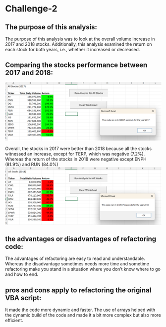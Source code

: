 # Challenge-2
## The purpose of this analysis:
The purpose of this analysis was to look at the overall volume increase in 2017 and 2018 stocks. Additionally, this analysis examined the return on each stock for both years, i.e., whether it increased or decreased.

## Comparing the stocks performance between 2017 and 2018:
![image](https://github.com/NoorAlKubati/Challenge-2-/blob/main/VBA_Challenge_2017.png)

Overall, the stocks in 2017 were better than 2018 because all the stocks witnessed an increase, except for TERP, which was negative (7.2%). Whereas the return of the stocks in 2018 were negative except ENPH (81.9%) and RUN (84.0%)
![image](https://github.com/NoorAlKubati/Challenge-2-/blob/main/VBA_Challenge_2018.png)

##  the advantages or disadvantages of refactoring code:
The advantages of refactoring are easy to read and understandable. Whereas the disadvantage sometimes needs more time and sometime refactoring make you stand in a situation where you don’t know where to go and how to end. 
## pros and cons apply to refactoring the original VBA script:
It made the code more dynamic and faster. The use of arrays helped with the dynamic build of the code and made it a bit more complex but also more efficient.
